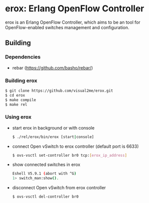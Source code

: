 erox: Erlang OpenFlow Controller
====

erox is an Erlang OpenFlow Controller, which aims to be an tool for OpenFlow-enabled switches management and configuration.

Building
--------

### Dependencies
- rebar (<https://github.com/basho/rebar/>)

### Building erox
```sh
$ git clone https://github.com/visual2me/erox.git
$ cd erox
$ make compile
$ make rel
```
### Using erox
* start erox in background or with console

  ```sh
  $ ./rel/erox/bin/erox [start|console]
  ```
* connect Open vSwitch to erox controller (default port is 6633)

  ```sh
  $ ovs-vsctl set-controller br0 tcp:[erox_ip_address]
  ```
* show connected switches in erox

  ```sh
  Eshell V5.9.1 (abort with ^G)
  1> switch_man:show().
  ```
* disconnect Open vSwitch from erox controller

  ```sh
  $ ovs-vsctl del-controller br0
  ```
